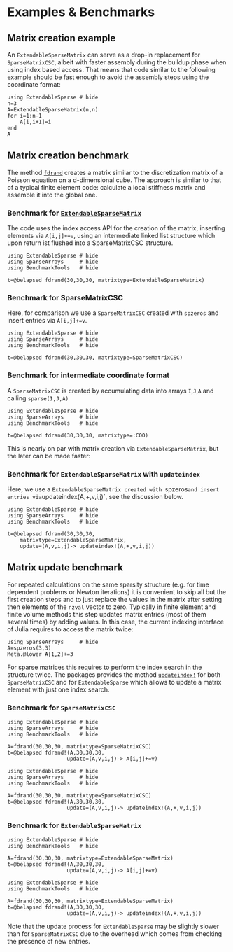 # Examples & Benchmarks


## Matrix creation example
An `ExtendableSparseMatrix` can serve as a drop-in replacement for
`SparseMatrixCSC`, albeit with faster assembly during the buildup
phase when using index based access. That means that code similar
to the following example should be fast enough to avoid the assembly
steps using the coordinate format:
    
```@example
using ExtendableSparse # hide
n=3
A=ExtendableSparseMatrix(n,n)
for i=1:n-1
    A[i,i+1]=i
end
A
```


## Matrix creation benchmark

The method [`fdrand`](@ref)  creates a matrix similar to the discretization
matrix of a Poisson equation on a d-dimensional cube. The approach is similar
to that of a typical finite element code: calculate a local stiffness matrix
and assemble it into the global one.


### Benchmark for [`ExtendableSparseMatrix`](@ref) 


The code uses the index access API for the creation of the matrix,
inserting elements via `A[i,j]+=v`,
using an intermediate linked list structure which upon return
ist flushed into a SparseMatrixCSC structure.

```@example
using ExtendableSparse # hide
using SparseArrays     # hide
using BenchmarkTools   # hide

t=@belapsed fdrand(30,30,30, matrixtype=ExtendableSparseMatrix)
```

### Benchmark for  SparseMatrixCSC
Here, for comparison we use  a `SparseMatrixCSC` created with `spzeros` and insert
entries via `A[i,j]+=v`.

```@example
using ExtendableSparse # hide
using SparseArrays     # hide
using BenchmarkTools   # hide

t=@belapsed fdrand(30,30,30, matrixtype=SparseMatrixCSC)
```

### Benchmark for  intermediate coordinate format
A `SparseMatrixCSC` is created by accumulating data into arrays `I`,`J`,`A` and
calling `sparse(I,J,A)`

```@example
using ExtendableSparse # hide
using SparseArrays     # hide
using BenchmarkTools   # hide

t=@belapsed fdrand(30,30,30, matrixtype=:COO)
```

This is nearly on par with matrix creation via `ExtendableSparseMatrix`, but the
later can be made faster:


### Benchmark  for `ExtendableSparseMatrix` with `updateindex`
Here, we use  a `ExtendableSparseMatrix created with `spzeros` and insert
entries via `updateindex(A,+,v,i,j)`, see the discussion below.

```@example
using ExtendableSparse # hide
using SparseArrays     # hide
using BenchmarkTools   # hide

t=@belapsed fdrand(30,30,30, 
    matrixtype=ExtendableSparseMatrix,
    update=(A,v,i,j)-> updateindex!(A,+,v,i,j))
```



## Matrix update benchmark
For repeated calculations on the same sparsity structure (e.g. for time dependent
problems or Newton iterations) it is convenient to skip all but the first creation steps
and to just replace the values in the matrix after setting then elements of the `nzval` 
vector to zero. Typically in finite element and finite volume methods this step updates
matrix entries (most of them several times) by adding values. In this case, the current indexing
interface of Julia requires to access the matrix twice:

```@example
using SparseArrays     # hide
A=spzeros(3,3)
Meta.@lower A[1,2]+=3
```
For sparse matrices this requires to perform the index search in the structure twice.
The packages provides the method [`updateindex!`](@ref) for both `SparseMatrixCSC` and 
for `ExtendableSparse` which allows to update a matrix element with just one index search.


### Benchmark for `SparseMatrixCSC`
```@example
using ExtendableSparse # hide
using SparseArrays     # hide
using BenchmarkTools   # hide

A=fdrand(30,30,30, matrixtype=SparseMatrixCSC)
t=@belapsed fdrand!(A,30,30,30, 
                   update=(A,v,i,j)-> A[i,j]+=v)
```

```@example
using ExtendableSparse # hide
using SparseArrays     # hide
using BenchmarkTools   # hide

A=fdrand(30,30,30, matrixtype=SparseMatrixCSC)
t=@belapsed fdrand!(A,30,30,30, 
                   update=(A,v,i,j)-> updateindex!(A,+,v,i,j))
```

### Benchmark for `ExtendableSparseMatrix`
```@example
using ExtendableSparse # hide
using BenchmarkTools   # hide

A=fdrand(30,30,30, matrixtype=ExtendableSparseMatrix)
t=@belapsed fdrand!(A,30,30,30, 
                   update=(A,v,i,j)-> A[i,j]+=v)
```

```@example
using ExtendableSparse # hide
using BenchmarkTools   # hide

A=fdrand(30,30,30, matrixtype=ExtendableSparseMatrix)
t=@belapsed fdrand!(A,30,30,30, 
                   update=(A,v,i,j)-> updateindex!(A,+,v,i,j))
```

Note that the update process for `ExtendableSparse` may be slightly slower
than for `SparseMatrixCSC` due to the overhead which comes from checking
the presence of new entries.


